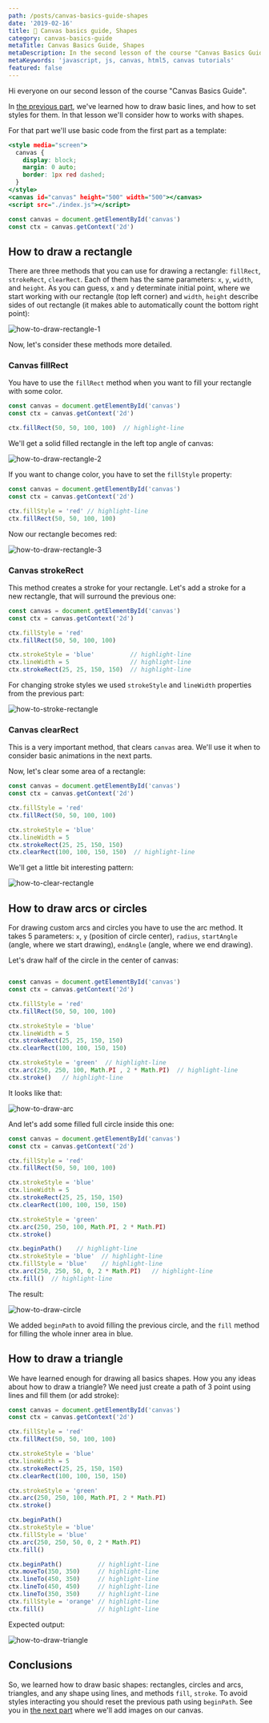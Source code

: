 ```yaml
---
path: /posts/canvas-basics-guide-shapes
date: '2019-02-16'
title: 🔶 Canvas basics guide, Shapes
category: canvas-basics-guide
metaTitle: Canvas Basics Guide, Shapes
metaDescription: In the second lesson of the course "Canvas Basics Guide", we'll learn how to draw shapes on canvas using javascript
metaKeywords: 'javascript, js, canvas, html5, canvas tutorials'
featured: false
---
```


Hi everyone on our second lesson of the course "Canvas Basics Guide".

In [the previous part](/posts/canvas-basics-guide-lines), we've learned how to draw basic lines, and how to set styles for them. In that lesson we'll consider how to works with shapes.

For that part we'll use basic code from the first part as a template:

```html:title=index.html
<style media="screen">
  canvas {
    display: block;
    margin: 0 auto;
    border: 1px red dashed;
  }
</style>
<canvas id="canvas" height="500" width="500"></canvas>
<script src="./index.js"></script>
```

```js:title=index.js
const canvas = document.getElementById('canvas')
const ctx = canvas.getContext('2d')
```

## How to draw a rectangle

There are three methods that you can use for drawing a rectangle: ```fillRect```, ```strokeRect```, ```clearRect```. Each of them has the same parameters: ```x```, ```y```, ```width```, and ```height```. As you can guess, ```x``` and ```y``` determinate initial point, where we start working with our rectangle (top left corner) and ```width```, ```height``` describe sides of out rectangle (it makes able to automatically count the bottom right point):

![how-to-draw-rectangle-1](assets/how-to-draw-rectangle-1.png)

Now, let's consider these methods more detailed.

### Canvas fillRect

You have to use the ```fillRect``` method when you want to fill your rectangle with some color.

```js:title=index.js
const canvas = document.getElementById('canvas')
const ctx = canvas.getContext('2d')

ctx.fillRect(50, 50, 100, 100)  // highlight-line
```

We'll get a solid filled rectangle in the left top angle of canvas:

![how-to-draw-rectangle-2](assets/how-to-draw-rectangle-2.png)

If you want to change color, you have to set the ```fillStyle``` property:

```js:title=index.js
const canvas = document.getElementById('canvas')
const ctx = canvas.getContext('2d')

ctx.fillStyle = 'red' // highlight-line
ctx.fillRect(50, 50, 100, 100)
```

Now our rectangle becomes red:

![how-to-draw-rectangle-3](assets/how-to-draw-rectangle-3.png)

### Canvas strokeRect

This method creates a stroke for your rectangle. Let's add a stroke for a new rectangle, that will surround the previous one:

```js:title=index.js
const canvas = document.getElementById('canvas')
const ctx = canvas.getContext('2d')

ctx.fillStyle = 'red'
ctx.fillRect(50, 50, 100, 100)

ctx.strokeStyle = 'blue'          // highlight-line
ctx.lineWidth = 5                 // highlight-line
ctx.strokeRect(25, 25, 150, 150)  // highlight-line
```

For changing stroke styles we used ```strokeStyle``` and ```lineWidth``` properties from the previous part:

![how-to-stroke-rectangle](assets/how-to-stroke-rectangle.png)

### Canvas clearRect

This is a very important method, that clears ```canvas``` area. We'll use it when to consider basic animations in the next parts.

Now, let's clear some area of a rectangle:

```js:title=index.js
const canvas = document.getElementById('canvas')
const ctx = canvas.getContext('2d')

ctx.fillStyle = 'red'
ctx.fillRect(50, 50, 100, 100)

ctx.strokeStyle = 'blue'
ctx.lineWidth = 5
ctx.strokeRect(25, 25, 150, 150)
ctx.clearRect(100, 100, 150, 150)  // highlight-line
```

We'll get a little bit interesting pattern:

![how-to-clear-rectangle](assets/how-to-clear-rectangle.png)

## How to draw arcs or circles

For drawing custom arcs and circles you have to use the arc method. It takes 5 parameters: ```x```, ```y``` (position of circle center), ```radius```, ```startAngle``` (angle, where we start drawing), ```endAngle``` (angle, where we end drawing).

Let's draw half of the circle in the center of canvas:

```js:title=index.js

const canvas = document.getElementById('canvas')
const ctx = canvas.getContext('2d')

ctx.fillStyle = 'red'
ctx.fillRect(50, 50, 100, 100)

ctx.strokeStyle = 'blue'
ctx.lineWidth = 5
ctx.strokeRect(25, 25, 150, 150)
ctx.clearRect(100, 100, 150, 150)

ctx.strokeStyle = 'green'  // highlight-line
ctx.arc(250, 250, 100, Math.PI , 2 * Math.PI)  // highlight-line
ctx.stroke()   // highlight-line
```

It looks like that:

![how-to-draw-arc](assets/how-to-draw-arc.png)

And let's add some filled full circle inside this one:

```js:title=index.js
const canvas = document.getElementById('canvas')
const ctx = canvas.getContext('2d')

ctx.fillStyle = 'red'
ctx.fillRect(50, 50, 100, 100)

ctx.strokeStyle = 'blue'
ctx.lineWidth = 5
ctx.strokeRect(25, 25, 150, 150)
ctx.clearRect(100, 100, 150, 150)

ctx.strokeStyle = 'green'
ctx.arc(250, 250, 100, Math.PI, 2 * Math.PI)
ctx.stroke()

ctx.beginPath()    // highlight-line
ctx.strokeStyle = 'blue'  // highlight-line
ctx.fillStyle = 'blue'    // highlight-line
ctx.arc(250, 250, 50, 0, 2 * Math.PI)   // highlight-line
ctx.fill()  // highlight-line
```

The result:

![how-to-draw-circle](assets/how-to-draw-circle.png)

We added ```beginPath``` to avoid filling the previous circle, and the ```fill``` method for filling the whole inner area in blue.

## How to draw a triangle

We have learned enough for drawing all basics shapes. How you any ideas about how to draw a triangle? We need just create a path of 3 point using lines and fill them (or add stroke):

```js:title=index.js
const canvas = document.getElementById('canvas')
const ctx = canvas.getContext('2d')

ctx.fillStyle = 'red'
ctx.fillRect(50, 50, 100, 100)

ctx.strokeStyle = 'blue'
ctx.lineWidth = 5
ctx.strokeRect(25, 25, 150, 150)
ctx.clearRect(100, 100, 150, 150)

ctx.strokeStyle = 'green'
ctx.arc(250, 250, 100, Math.PI, 2 * Math.PI)
ctx.stroke()

ctx.beginPath()
ctx.strokeStyle = 'blue'
ctx.fillStyle = 'blue'
ctx.arc(250, 250, 50, 0, 2 * Math.PI)
ctx.fill()

ctx.beginPath()          // highlight-line
ctx.moveTo(350, 350)     // highlight-line
ctx.lineTo(450, 350)     // highlight-line
ctx.lineTo(450, 450)     // highlight-line
ctx.lineTo(350, 350)     // highlight-line
ctx.fillStyle = 'orange' // highlight-line
ctx.fill()               // highlight-line
```

Expected output:

![how-to-draw-triangle](assets/how-to-draw-triangle.png)

## Conclusions

So, we learned how to draw basic shapes: rectangles, circles and arcs, triangles, and any shape using lines, and methods ```fill```, ```stroke```. To avoid styles interacting you should reset the previous path using ```beginPath```. See you in [the next part](/posts/canvas-basics-guide-images) where we'll add images on our canvas.
